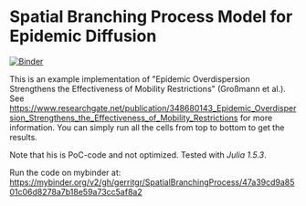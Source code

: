 # Spatial Branching Process Model for Epidemic Diffusion
[![Binder](https://mybinder.org/badge_logo.svg)](https://mybinder.org/v2/gh/gerritgr/SpatialBranchingProcess/HEAD?filepath=main.ipynb)

This is an example implementation of "Epidemic Overdispersion Strengthens the Effectiveness of Mobility Restrictions" (Großmann et al.).
See https://www.researchgate.net/publication/348680143_Epidemic_Overdispersion_Strengthens_the_Effectiveness_of_Mobility_Restrictions for more information.
You can simply run all the cells from top to bottom to get the results.

Note that his is PoC-code and not optimized.
Tested with *Julia 1.5.3*.

Run the code on mybinder at:
https://mybinder.org/v2/gh/gerritgr/SpatialBranchingProcess/47a39cd9a8501c06d8278a7b18e59a73cc5af8a2
